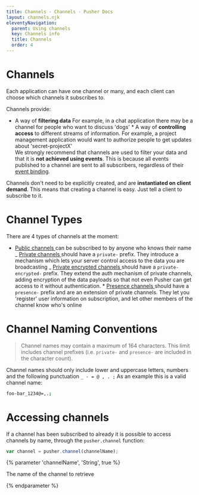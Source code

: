 ```yaml
---
title: Channels - Channels - Pusher Docs
layout: channels.njk
eleventyNavigation:
  parent: Using channels
  key: Channels info
  title: Channels
  order: 4
---
```


# Channels

Each application can have one channel or many, and each client can choose which channels it subscribes to.

Channels provide:

- A way of **filtering data** For example, in a chat application there may be a channel for people who want to discuss 'dogs' \* A way of **controlling access** to different streams of information. For example, a project management application would want to authorize people to get updates about 'secret-projectX'  
  We strongly recommend that channels are used to filter your data and that it is **not achieved using events**. This is because all events published to a channel are sent to all subscribers, regardless of their [event binding](/docs/channels/using_channels/events).

Channels don't need to be explicitly created, and are **instantiated on client demand**. This means that creating a channel is easy. Just tell a client to subscribe to it.

# Channel Types

There are 4 types of channels at the moment:

- [ Public channels ](/docs/channels/using_channels/public-channels) can be subscribed to by anyone who knows their name _ [ Private channels ](/docs/channels/using_channels/private-channels) should have a `private-` prefix. They introduce a mechanism which lets your server control access to the data you are broadcasting _ [ Private encrypted channels ](/docs/channels/using_channels/encrypted-channels) should have a `private-encrypted-` prefix. They extend the auth mechanism of private channels, adding encryption of the data payloads so that not even Pusher can get access to it without authentication. \* [ Presence channels ](/docs/channels/using_channels/presence-channels) should have a `presence-` prefix and are an extension of private channels. They let you 'register' user information on subscription, and let other members of the channel know who's online

# Channel Naming Conventions

> Channel names may contain a maximum of 164 characters. This limit includes channel prefixes (i.e. `private-` and `presence-` are included in the character count).

Channel names should only include lower and uppercase letters, numbers and the following punctuation `_ - = @ , . ;` As an example this is a valid channel name:

```bash
foo-bar_1234@=,.;
```

# Accessing channels

If a channel has been subscribed to already it is possible to access channels by name, through the `pusher.channel` function:

```js
var channel = pusher.channel(channelName);
```

{% parameter 'channelName', 'String', true %}

The name of the channel to retrieve

{% endparameter %}
